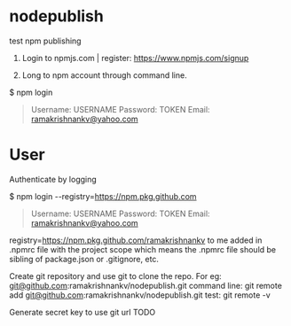 # nodepublish
test npm publishing


1) Login to npmjs.com | register: https://www.npmjs.com/signup

2) Long to npm account through command line.

$ npm login
> Username: USERNAME
> Password: TOKEN
> Email: ramakrishnankv@yahoo.com

# User
Authenticate by logging

$ npm login --registry=https://npm.pkg.github.com
> Username: USERNAME
Password: TOKEN
Email: ramakrishnankv@yahoo.com

registry=https://npm.pkg.github.com/ramakrishnankv
to me added in .npmrc file with the project scope which means the .npmrc file should be sibling of package.json or .gitignore, etc.

Create git repository and use git to clone the repo.
For eg: git@github.com:ramakrishnankv/nodepublish.git
command line: git remote add git@github.com:ramakrishnankv/nodepublish.git
test: git remote -v

Generate secret key to use git url
TODO



